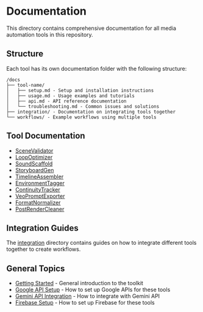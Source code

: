 # Documentation

This directory contains comprehensive documentation for all media automation tools in this repository.

## Structure

Each tool has its own documentation folder with the following structure:

```
/docs
├── tool-name/
│   ├── setup.md - Setup and installation instructions
│   ├── usage.md - Usage examples and tutorials
│   ├── api.md - API reference documentation
│   └── troubleshooting.md - Common issues and solutions
├── integration/ - Documentation on integrating tools together
└── workflows/ - Example workflows using multiple tools
```

## Tool Documentation

- [SceneValidator](./scene-validator/README.md)
- [LoopOptimizer](./loop-optimizer/README.md)
- [SoundScaffold](./sound-scaffold/README.md)
- [StoryboardGen](./storyboard-gen/README.md)
- [TimelineAssembler](./timeline-assembler/README.md)
- [EnvironmentTagger](./environment-tagger/README.md)
- [ContinuityTracker](./continuity-tracker/README.md)
- [VeoPromptExporter](./veo-prompt-exporter/README.md)
- [FormatNormalizer](./format-normalizer/README.md)
- [PostRenderCleaner](./post-render-cleaner/README.md)

## Integration Guides

The [integration](./integration/) directory contains guides on how to integrate different tools together to create workflows.

## General Topics

- [Getting Started](./getting-started.md) - General introduction to the toolkit
- [Google API Setup](./google-api-setup.md) - How to set up Google APIs for these tools
- [Gemini API Integration](./gemini-api-integration.md) - How to integrate with Gemini API
- [Firebase Setup](./firebase-setup.md) - How to set up Firebase for these tools